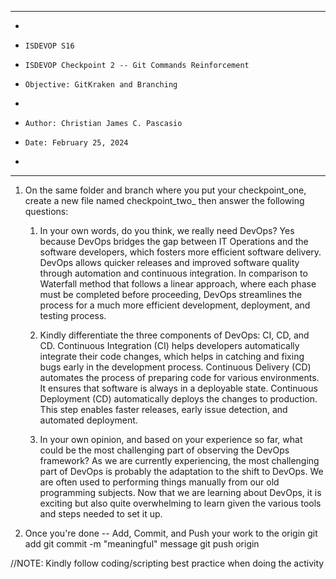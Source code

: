 **********************************************************************
*
*     ISDEVOP S16
*     ISDEVOP Checkpoint 2 -- Git Commands Reinforcement
*     Objective: GitKraken and Branching
*     
*     Author: Christian James C. Pascasio
*     Date: February 25, 2024
*     
**********************************************************************

1. On the same folder and branch where you put your checkpoint_one, create a new file named checkpoint_two_<yourSurName> then answer the following questions:
	1. In your own words, do you think, we really need DevOps?
        Yes because DevOps bridges the gap between IT Operations and the software developers, which fosters more efficient software delivery. DevOps allows quicker releases and improved software quality through automation and continuous integration. In comparison to Waterfall method that follows a linear approach, where each phase must be completed before proceeding, DevOps streamlines the process for a much more efficient development, deployment, and testing process.
	2. Kindly differentiate the three components of DevOps: CI, CD, and CD.
		Continuous Integration (CI) helps developers automatically integrate their code changes, which helps in catching and fixing bugs early in the development process. Continuous Delivery (CD) automates the process of preparing code for various environments. It ensures that software is always in a deployable state. Continuous Deployment (CD) automatically deploys the changes to production. This step enables faster releases, early issue detection, and automated deployment.

    
	3. In your own opinion, and based on your experience so far, what could be the most challenging part of observing the DevOps framework?
		As we are currently experiencing, the most challenging part of DevOps is probably the adaptation to the shift to DevOps. We are often used to performing things manually from our old programming subjects. Now that we are learning about DevOps, it is exciting but also quite overwhelming to learn given the various tools and steps needed to set it up.

2. Once you're done -- Add, Commit, and Push your work to the origin
	git add <filename>
	git commit -m "meaningful" message
	git push origin


//NOTE: Kindly follow coding/scripting best practice when doing the activity